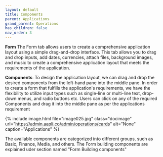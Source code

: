 ```yaml
---
layout: default
title: Components
parent: Applications
grand_parent: Operations
has_children: false
nav_order: 3
---
```


**Form** 
The Form tab allows users to create a comprehensive application layout using a simple drag-and-drop interface. This tab allows you to drag and drop inputs, add dates, currencies, attach files, background images, and music to create a comprehensive application layout that meets the requirements of the application. 

**Components**: 
To design the application layout, we can drag and drop the desired components from the left-hand pane into the middle pane. In order to create a form that fulfills the application's requirements, we have the flexibility to utilize input types such as single-line or multi-line text, drop-down menus, and radio buttons etc. Users can click on any of the required Components and drag it into the middle pane as per the applications requirement  

{% include image.html file="image025.jpg" class="docimage" url="https://admin.aapli.co/admin/operations/cards" alt="None" caption="Applications" %}


The available components are categorized into different groups, such as Basic, Finance, Media, and others. The Form building components are explained uder section named "Form Building components"


